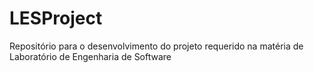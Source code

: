 # LESProject
Repositório para o desenvolvimento do projeto requerido na matéria de Laboratório de Engenharia de Software

